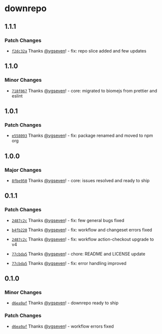 # downrepo

## 1.1.1

### Patch Changes

- [`f2dc32a`](https://github.com/silver-radium/downrepo/commit/f2dc32ac95eb1147971a0003b17ae97fc0cb68de) Thanks [@vgseven](https://github.com/vgseven)! - fix: repo slice added and few updates

## 1.1.0

### Minor Changes

- [`718f067`](https://github.com/silver-radium/downrepo/commit/718f06710f45a9c644e3e48022de8eeaae74fa01) Thanks [@vgseven](https://github.com/vgseven)! - core: migrated to biomejs from prettier and eslint

## 1.0.1

### Patch Changes

- [`e558093`](https://github.com/silver-radium/downrepo/commit/e558093fc8d2550358ba4768ab8753ec5bbb815b) Thanks [@vgseven](https://github.com/vgseven)! - fix: package renamed and moved to npm org

## 1.0.0

### Major Changes

- [`8fbe950`](https://github.com/silver-radium/downrepo/commit/8fbe950fdf45b4f10be263bdf44ebfd3a3e33226) Thanks [@vgseven](https://github.com/vgseven)! - core: issues resolved and ready to ship

## 0.1.1

### Patch Changes

- [`2487c2c`](https://github.com/silver-radium/downrepo/commit/2487c2ccb9c2a8753867005ce7bd720c5cc38768) Thanks [@vgseven](https://github.com/vgseven)! - fix: few general bugs fixed

- [`b4fb220`](https://github.com/silver-radium/downrepo/commit/b4fb2200816cd94bc06323510cf5a642303e399c) Thanks [@vgseven](https://github.com/vgseven)! - fix: workflow and changeset errors fixed

- [`2487c2c`](https://github.com/silver-radium/downrepo/commit/2487c2ccb9c2a8753867005ce7bd720c5cc38768) Thanks [@vgseven](https://github.com/vgseven)! - fix: workflow action-checkout upgrade to v4

- [`77cbda5`](https://github.com/silver-radium/downrepo/commit/77cbda536c8bd31543202ceef07352642b778b6c) Thanks [@vgseven](https://github.com/vgseven)! - chore: README and LICENSE update

- [`77cbda5`](https://github.com/silver-radium/downrepo/commit/77cbda536c8bd31543202ceef07352642b778b6c) Thanks [@vgseven](https://github.com/vgseven)! - fix: error handling improved

## 0.1.0

### Minor Changes

- [`d6ea9af`](https://github.com/vgseven/downrepo/commit/d6ea9af8e79264259a1dde9925466c1a62f8bac0) Thanks [@vgseven](https://github.com/vgseven)! - downrepo ready to ship

### Patch Changes

- [`d6ea9af`](https://github.com/vgseven/downrepo/commit/d6ea9af8e79264259a1dde9925466c1a62f8bac0) Thanks [@vgseven](https://github.com/vgseven)! - workflow errors fixed

